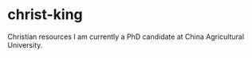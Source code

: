 # christ-king
Christian resources 
I am currently a PhD candidate at China Agricultural University.
